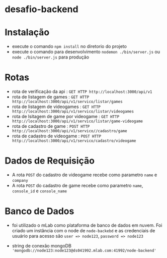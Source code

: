 # desafio-backend

# Instalação
* execute o comando `npm install` no diretorio do projeto
* execute o comando para desenvolvimento `nodemon ./bin/server.js` ou `node ./bin/server.js` para produção


# Rotas
* rota de verificação da api             : `GET HTTP http://localhost:3000/api/v1` 
* rota de listagem de games              : `GET HTTP http://localhost:3000/api/v1/servico/listar/games` 
* rota de listagem de videogames         : `GET HTTP http://localhost:3000/api/v1/servico/listar/videogames` 
* rota de lsitagem de game por videogame : `GET HTTP http://localhost:3000/api/v1/servico/listar/game-videogame` 
* rota de cadastro de game               : `POST HTTP http://localhost:3000/api/v1/servico//cadastro/game` 
* rota de cadastro de videogame          : `POST HTTP http://localhost:3000/api/v1/servico/cadastro/videogame` 


# Dados de Requisição
* A rota `POST` do cadastro de videogame recebe como parametro `name` e `company`
* A rota `POST` do cadastro de game recebe como parametro `name`, `console_id` e `console_name`


# Banco de Dados
* foi utilizado o mLab como plataforma de banco de dados em nuvem. Foi criado um instância com o node de `node-backebd` e as credenciais de usuário para acesso são `user => node123`, `password => node123` 

* string de conexão mongoDB `'mongodb://node123:node123@ds041992.mlab.com:41992/node-backend'` 

